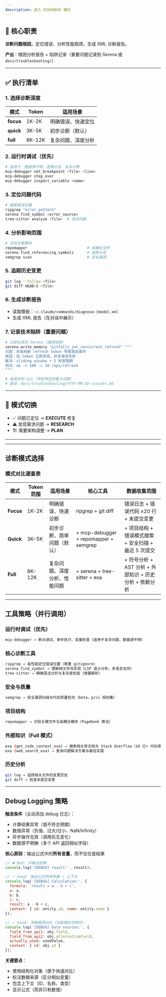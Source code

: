 ```yaml
---
description: 进入 DIAGNOSE 模式
---
```


## 🔬 核心职责

**诊断问题根因**，定位错误、分析性能瓶颈，生成 XML 诊断报告。

**产出**：根因分析报告 + 陷阱记录（重要问题记录到 Serena 或 `docs/troubleshooting/`）

---

## ✅ 执行清单

### 1. 选择诊断深度
| 模式 | Token | 适用场景 |
|------|-------|---------|
| **focus** | 1K-2K | 明确错误、快速定位 |
| **quick** | 3K-5K | 初步诊断（默认） |
| **full** | 8K-12K | 复杂问题、深度分析 |

### 2. 运行时调试（优先）
```bash
# 适用于：数据源不明、逻辑分支、复杂计算
mcp-debugger set_breakpoint <file> <line>
mcp-debugger step_over
mcp-debugger inspect_variable <name>
```

### 3. 定位问题代码
```bash
# 搜索错误位置
ripgrep "error_pattern"
serena find_symbol <error_source>
tree-sitter analyze <file>  # 语法问题
```

### 4. 分析影响范围
```bash
# 评估关联模块
repomapper                           # 高耦合文件
serena find_referencing_symbols      # 调用关系
semgrep scan                         # 安全漏洞
```

### 5. 追踪历史变更
```bash
git log --follow <file>
git diff HEAD~5 <file>
```

### 6. 生成诊断报告
- 读取模板：`~/.claude/commands/diagnose-{mode}.xml`
- 生成 XML 报告（在对话中展示）

### 7. 记录技术陷阱（重要问题）
```bash
# 立即记录到 Serena（通用陷阱）
serena write_memory "pitfalls_jwt_concurrent_refresh" """
问题：并发刷新 refresh token 导致竞态条件
原因：旧 token 立即失效，并发请求失败
解决：sliding window + 5 秒宽限期
测试：ab -n 100 -c 10 /api/refresh
"""

# 或保存到 Git（项目特定的重大问题）
# 路径：docs/troubleshooting/YYYY-MM-DD-<issue>.md
```

---

## 🔄 模式切换

- ✅ 问题已定位 → **EXECUTE** 修复
- ⚠️ 发现需求问题 → **RESEARCH**
- 🏗️ 需要架构调整 → **PLAN**

---

---

## 诊断模式选择

### 模式对比速查表

| 模式 | Token 范围 | 适用场景 | 核心工具 | 数据收集范围 |
|------|-----------|---------|---------|------------|
| **Focus** | 1K-2K | 明确错误、快速诊断 | ripgrep + git diff | 错误日志 + 错误代码 ±20 行 + 未提交变更 |
| **Quick** | 3K-5K | 初步诊断、简单问题（默认） | + mcp-debugger + repomapper + semgrep | + 项目结构 + 错误模式搜索 + 安全扫描 + 最近 5 次提交 |
| **Full** | 8K-12K | 复杂问题、深度分析、性能问题 | + serena + tree-sitter + exa | + 符号分析 + AST 分析 + 外部知识 + 历史分析 + 依赖分析 |

---

## 工具策略（并行调用）

### 运行时调试（优先）
```bash
mcp-debugger → 断点调试、单步执行、变量检查（适用于复杂问题、数据源不明）
```

### 核心诊断工具
```bash
ripgrep → 高性能定位错误位置（尊重 gitignore）
serena find_symbol → 理解相关符号实现（LSP 语义分析，多语言支持）
tree-sitter → 精确语法分析与复杂度检查（增量解析）
```

### 安全与质量
```bash
semgrep → 安全漏洞扫描与代码质量检测（beta，p/ci 规则集）
```

### 项目结构
```bash
repomapper → 识别关键文件与高耦合模块（PageRank 算法）
```

### 外部知识（Full 模式）
```bash
exa (get_code_context_exa) → 搜索相关库文档与 Stack Overflow（10 亿+ 代码库）
exa (web_search_exa) → 查询问题解决方案与最佳实践
```

### 历史分析
```bash
git log → 追踪相关文件的变更历史
git diff → 检查未提交变更
```

---

## Debug Logging 策略

**触发条件**（主动添加 debug 日志）：
- 计算结果异常（值不符合预期）
- 数值异常（负值、过大/过小、NaN/Infinity）
- 异步操作无效（调用后无变化）
- 数据源不明确（多个 API 返回相似字段）

**核心原则**：输出公式中的**所有变量**，而不仅仅是结果

```javascript
// ❌ Bad: 只输出结果
console.log('[DEBUG] result:', result);

// ✅ Good: 输出公式所有参数 + 上下文
console.log('[DEBUG] Calculation:', {
  formula: 'result = a - b + c',
  a: a,
  b: b,
  c: c,
  result: a - b + c,
  context: { id: entity.id, name: entity.name }
});

// ✅ Good: 多数据源对比（当有相似字段时）
console.log('[DEBUG] Data sources:', {
  field_from_api1: obj.field,
  field_from_api2: obj.alternativeField,
  actually_used: usedValue,
  context: { id: obj.id }
});
```

**关键要点**：
- 使用结构化对象（便于快速对比）
- 标注数据来源（区分相似变量）
- 包含上下文（ID、名称、类型）
- 显示公式（而非只有数值）

